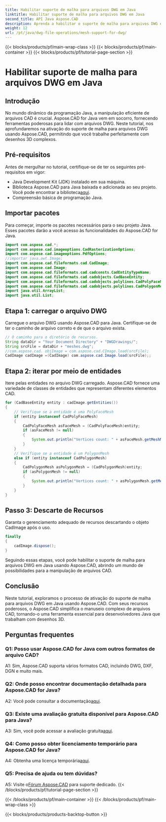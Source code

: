 ```yaml
---
title: Habilitar suporte de malha para arquivos DWG em Java
linktitle: Habilitar suporte de malha para arquivos DWG em Java
second_title: API Java Aspose.CAD
description: Aprenda a habilitar o suporte de malha para arquivos DWG em Java com Aspose.CAD. Guia passo a passo para manipulação perfeita de desenhos 3D. #JavaProgramming #CADFiles
weight: 12
url: /pt/java/dwg-file-operations/mesh-support-for-dwg/
---
```


{{< blocks/products/pf/main-wrap-class >}}
{{< blocks/products/pf/main-container >}}
{{< blocks/products/pf/tutorial-page-section >}}

# Habilitar suporte de malha para arquivos DWG em Java

## Introdução

No mundo dinâmico da programação Java, a manipulação eficiente de arquivos CAD é crucial. Aspose.CAD for Java vem em socorro, fornecendo ferramentas poderosas para lidar com arquivos DWG. Neste tutorial, nos aprofundaremos na ativação do suporte de malha para arquivos DWG usando Aspose.CAD, permitindo que você trabalhe perfeitamente com desenhos 3D complexos.

## Pré-requisitos

Antes de mergulhar no tutorial, certifique-se de ter os seguintes pré-requisitos em vigor:
- Java Development Kit (JDK) instalado em sua máquina.
-  Biblioteca Aspose.CAD para Java baixada e adicionada ao seu projeto. Você pode encontrar a biblioteca[aqui](https://releases.aspose.com/cad/java/).
- Compreensão básica de programação Java.

## Importar pacotes

Para começar, importe os pacotes necessários para o seu projeto Java. Esses pacotes darão a você acesso às funcionalidades do Aspose.CAD for Java.

```java
import com.aspose.cad.*;
import com.aspose.cad.imageoptions.CadRasterizationOptions;
import com.aspose.cad.imageoptions.PdfOptions;
//importar java.awt.Image;
import com.aspose.cad.fileformats.cad.CadImage;
import com.aspose.cad.Image;
import com.aspose.cad.fileformats.cad.cadconsts.CadEntityTypeName;
import com.aspose.cad.fileformats.cad.cadobjects.CadBaseEntity;
import com.aspose.cad.fileformats.cad.cadobjects.polylines.CadPolyFaceMesh;
import com.aspose.cad.fileformats.cad.cadobjects.polylines.CadPolygonMesh;
import java.util.ArrayList;
import java.util.List;

```

## Etapa 1: carregar o arquivo DWG

Carregue o arquivo DWG usando Aspose.CAD para Java. Certifique-se de ter o caminho de arquivo correto e de que o arquivo exista.

```java
// O caminho para o diretório de recursos.
String dataDir = "Your Document Directory" + "DWGDrawings/";
String srcFile = dataDir + "meshes.dwg";
//com.aspose.cad. objImage = com.aspose.cad.CImage.load(srcFile);
CadImage cadImage =(CadImage) com.aspose.cad.Image.load(srcFile);;
```

## Etapa 2: iterar por meio de entidades

Itere pelas entidades no arquivo DWG carregado. Aspose.CAD fornece uma variedade de classes de entidades que representam diferentes elementos CAD.

```java
for (CadBaseEntity entity : cadImage.getEntities())
{
    // Verifique se a entidade é uma PolyFaceMesh
    if (entity instanceof CadPolyFaceMesh)
    {
        CadPolyFaceMesh asFaceMesh = (CadPolyFaceMesh)entity;
        if (asFaceMesh != null)
        {
            System.out.println("Vertices count: " + asFaceMesh.getMeshMVertexCount());
        }
    }
    // Verifique se a entidade é um PolygonMesh
    else if (entity instanceof CadPolygonMesh)
    {
        CadPolygonMesh asPolygonMesh = (CadPolygonMesh)entity;
        if (asPolygonMesh != null)
        {
            System.out.println("Vertices count: " + asPolygonMesh.getMeshMVertexCount());
        }
    }
}
```

## Passo 3: Descarte de Recursos

Garanta o gerenciamento adequado de recursos descartando o objeto CadImage após o uso.

```java
finally
{
    cadImage.dispose();
}
```

Seguindo essas etapas, você pode habilitar o suporte de malha para arquivos DWG em Java usando Aspose.CAD, abrindo um mundo de possibilidades para a manipulação de arquivos CAD.

## Conclusão

Neste tutorial, exploramos o processo de ativação do suporte de malha para arquivos DWG em Java usando Aspose.CAD. Com seus recursos poderosos, o Aspose.CAD simplifica o manuseio complexo de arquivos CAD, tornando-o uma ferramenta essencial para desenvolvedores Java que trabalham com desenhos 3D.

## Perguntas frequentes

### Q1: Posso usar Aspose.CAD for Java com outros formatos de arquivo CAD?

A1: Sim, Aspose.CAD suporta vários formatos CAD, incluindo DWG, DXF, DGN e muito mais.

### Q2: Onde posso encontrar documentação detalhada para Aspose.CAD for Java?

 A2: Você pode consultar a documentação[aqui](https://reference.aspose.com/cad/java/).

### Q3: Existe uma avaliação gratuita disponível para Aspose.CAD para Java?

 A3: Sim, você pode acessar a avaliação gratuita[aqui](https://releases.aspose.com/).

### Q4: Como posso obter licenciamento temporário para Aspose.CAD for Java?

 A4: Obtenha uma licença temporária[aqui](https://purchase.aspose.com/temporary-license/).

### Q5: Precisa de ajuda ou tem dúvidas?

A5: Visite o[Fórum Aspose.CAD](https://forum.aspose.com/c/cad/19) para suporte dedicado.
{{< /blocks/products/pf/tutorial-page-section >}}

{{< /blocks/products/pf/main-container >}}
{{< /blocks/products/pf/main-wrap-class >}}

{{< blocks/products/products-backtop-button >}}
